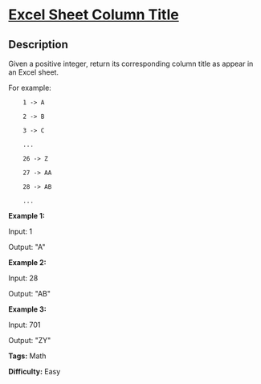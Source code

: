 # [Excel Sheet Column Title][title]

## Description

Given a positive integer, return its corresponding column title as appear in
an Excel sheet.

For example:

    
    

        1 -> A

        2 -> B

        3 -> C

        ...

        26 -> Z

        27 -> AA

        28 -> AB 

        ...

    

**Example 1:**

    
    

Input: 1

Output:  "A"

    

**Example 2:**

    
    

Input: 28

Output:  "AB"

    

**Example 3:**

    
    

Input: 701

Output:  "ZY"

    


**Tags:** Math

**Difficulty:** Easy

[title]: https://leetcode.com/problems/excel-sheet-column-title

